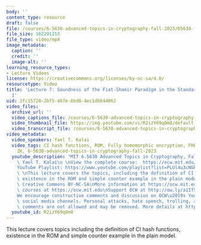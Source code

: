 ```yaml
---
body: ''
content_type: resource
draft: false
file: /courses/6-5630-advanced-topics-in-cryptography-fall-2023/65630-f23-lecture-7-part-1_360p_16_9.mp4
file_size: 162291253
file_type: video/mp4
image_metadata:
  caption: ''
  credit: ''
  image-alt: ''
learning_resource_types:
- Lecture Videos
license: https://creativecommons.org/licenses/by-nc-sa/4.0/
resourcetype: Video
title: 'Lecture 7: Soundness of the Fiat-Shamir Paradigm in the Standard Model, Part
  1'
uid: 2fc15720-2bf5-467e-8bd0-4ec1d6644062
video_files:
  archive_url: ''
  video_captions_file: /courses/6-5630-advanced-topics-in-cryptography-fall-2023/1D-kos7C_9nq5gL5HqX2RSeNcWALIu_Er_transcript.webvtt
  video_thumbnail_file: https://img.youtube.com/vi/R2izY69q0m8/default.jpg
  video_transcript_file: /courses/6-5630-advanced-topics-in-cryptography-fall-2023/1D-kos7C_9nq5gL5HqX2RSeNcWALIu_Er_transcript.pdf
video_metadata:
  video_speakers: Yael T. Kalai
  video_tags: CI hash functions, ROM, Fully homomorphic encryption, FHE, non interactive
    ZK, 6-5630-advanced-topics-in-cryptography-fall-2023
  youtube_description: "MIT 6.5630 Advanced Topics in Cryptography, Fall 2023\nInstructor:\
    \ Yael T. Kalai\n \nView the complete course:  https://ocw.mit.edu/courses/6-5630-advanced-topics-in-cryptography-fall-2023/\n\
    YouTube Playlist: https://www.youtube.com/playlist?list=PLUl4u3cNGP61EZllk7zwgvPbI4kbnKhWz\n\
    \ \nThis lecture covers the topics, including the definition of CI hash functions,\
    \ existence in the ROM and simple counter example in the plain model.\n \nLicense:\
    \ Creative Commons BY-NC-SA\nMore information at https://ocw.mit.edu/terms\nMore\
    \ courses at https://ocw.mit.edu\nSupport OCW at http://ow.ly/a1If50zVRlQ\n \n\
    We encourage constructive comments and discussion on OCW\u2019s YouTube and other\
    \ social media channels. Personal attacks, hate speech, trolling, and inappropriate\
    \ comments are not allowed and may be removed. More details at https://ocw.mit.edu/comments."
  youtube_id: R2izY69q0m8
---
```

This lecture covers topics including the definition of CI hash functions, existence in the ROM and simple counter example in the plain model.